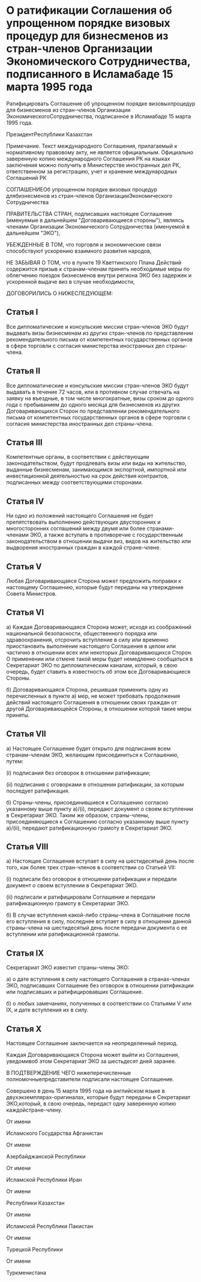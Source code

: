 # О ратификации Соглашения об упрощенном порядке визовых процедур для бизнесменов из стран-членов Организации Экономического Сотрудничества, подписанного в Исламабаде 15 марта 1995 года

Ратифицировать Соглашение об упрощенном порядке визовыхпроцедур для бизнесменов из стран-членов Организации ЭкономическогоСотрудничества, подписанное в Исламабаде 15 марта 1995 года.

ПрезидентРеспублики Казахстан

Примечание. Текст международного Соглашения, прилагаемый к нормативному правовому акту, не является официальным. Официально заверенную копию международного Соглашения РК на языках заключения можно получить в Министерстве иностранных дел РК, ответственном за регистрацию, учет и хранение международных Соглашений РК

СОГЛАШЕНИЕОб упрощенном порядке визовых процедур длябизнесменов из стран-членов ОрганизацииЭкономического Сотрудничества

ПРАВИТЕЛЬСТВА СТРАН, подписавших настоящее Соглашение (именуемые в дальнейшем "Договаривающиеся стороны"), являясь членами Организации Экономического Сотрудничества (именуемой в дальнейшем "ЭКО"),

УБЕЖДЕННЫЕ В ТОМ, что торговля и экономические связи способствуют ускорению взаимного развития народов,

НЕ ЗАБЫВАЯ О ТОМ, что в пункте 19 Кветтинского Плана Действий содержится призыв к странам-членам принять необходимые меры по облегчению поездок бизнесменов внутри региона ЭКО без задержек и ускоренной выдаче виз в случае необходимости,

ДОГОВОРИЛИСЬ О НИЖЕСЛЕДУЮЩЕМ:

## Статья I

Все дипломатические и консульские миссии стран-членов ЭКО будут выдавать визы бизнесменам из других стран-членов по представлении рекомендательного письма от компетентных государственных органов в сфере торговли с согласия министерства иностранных дел страны-члена.

## Статья II

Все дипломатические и консульские миссии стран-членов ЭКО будут выдавать в течение 72 часов, или в противном случае отвечать на заявку на въездные, в том числе многократные, визы сроком до одного года с пребыванием до одного месяца для бизнесменов из других Договаривающихся Сторон по представлении рекомендательного письма от компетентных государственных органов в сфере торговли с согласия министерства иностранных дел страны-члена.

## Статья III

Компетентные органы, в соответствии с действующим законодательством, будут продлевать визы или виды на жительство, выданные бизнесменам, занимающимся экспортной, импортной или инвестиционной деятельностью на срок действия контрактов, подписанных между соответствующими сторонами.

## Статья IV

Ни одно из положений настоящего Соглашения не будет препятствовать выполнению действующих двусторонних и многосторонних соглашений между двумя или более странами-членами ЭКО, а также вступать в противоречие с государственным законодательством в отношении выдачи виз, видов на жительство или выдворения иностранных граждан в каждой стране-члене.

## Статья V

Любая Договаривающаяся Сторона может предложить поправки к настоящему Соглашению, которые будут переданы на утверждение Совета Министров.

## Статья VI

а) Каждая Договаривающаяся Сторона может, исходя из соображений национальной безопасности, общественного порядка или здравоохранения, отсрочить вступление в силу или временно приостановить выполнение настоящего Соглашения в целом или частично в отношении всех или некоторых Договаривающихся Сторон. О применении или отмене такой меры будет немедленно сообщаться в Секретариат ЭКО по дипломатическим каналам, который, в свою очередь, будет ставить в известность об этом все Договаривающиеся Стороны.

б) Договаривающаяся Сторона, решившая применить одну из перечисленных в пункте а) мер, не может требовать продолжения действий настоящего Соглашения в отношении своих граждан от другой Договаривающейся Стороны, в отношении которой такие меры приняты.

## Статья VII

а) Настоящее Соглашение будет открыто для подписания всем странам-членам ЭКО, желающим присоединиться к Соглашению, путем:

(i) подписания без оговорок в отношении ратификации;

(ii) подписания с оговорками в отношении ратификации, за которым последует ратификация.

б) Страны-члены, присоединившиеся к Соглашению согласно указанному выше пункту а)/(i), передают документ о своем вступлении в Секретариат ЭКО. Таким же образом, страны-члены, присоединяющиеся к Соглашению согласно указанному выше пункту а)/(ii), передают ратификационную грамоту в Секретариат ЭКО.

## Статья VIII

а) Настоящее Соглашение вступает в силу на шестидесятый день после того, как более трех стран-членов в соответствии со Статьей VII:

(i) подписали без оговорок в отношении ратификации и передали документ о своем вступлении в Секретариат ЭКО.

(ii) подписали и ратифицировали Соглашение и передали ратификационную грамоту в Секретариат ЭКО.

б) В случае вступления какой-либо страны-члена в Соглашение после его вступления в силу, последнее вступает в силу в отношении данной страны-члена на шестидесятый день после передачи документа о ее вступлении или ратификационной грамоты.

## Статья IX

Секретариат ЭКО известит страны-члены ЭКО:

а) о дате вступления в силу настоящего Соглашения в странах-членах ЭКО, подписавших Соглашение без оговорок в отношении ратификации или подписавших и ратифицировавших Соглашение.

б) о любых замечаниях, полученных в соответствии со Статьями V или IХ, и дате вступления их в силу.

## Статья X

Настоящее Соглашение заключается на неопределенный период.

Каждая Договаривающаяся Сторона может выйти из Соглашения, уведомивоб этом Секретариат ЭКО за шестьдесят дней заранее.

В ПОДТВЕРЖДЕНИЕ ЧЕГО нижеперечисленные полномочныепредставители подписали настоящее Соглашение.

Совершено в день 15 марта 1995 года на английском языке в двухэкземплярах-оригиналах, которые будут переданы в Секретариат ЭКО,который, в свою очередь, передаст одну заверенную копию каждойстране-члену.

От имени

Исламского Государства Афганистан

От имени

Азербайджанской Республики

От имени

Исламской Республики Иран

От имени

Республики Казахстан

От имени

Исламской Республики Пакистан

От имени

Турецкой Республики

От имени

Туркменистана

